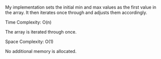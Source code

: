 My implementation sets the initial min and max values as the first value in the array. It then iterates once through and adjusts them accordingly.

Time Complexity: O(n)

The array is iterated through once.

Space Complexity: O(1)

No additional memory is allocated.